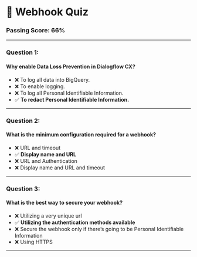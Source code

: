 # 🚀 Webhook Quiz

### Passing Score: 66%

---

### Question 1:  
#### Why enable Data Loss Prevention in Dialogflow CX?  
- ❌ To log all data into BigQuery.  
- ❌ To enable logging.  
- ❌ To log all Personal Identifiable Information.  
- ✅ **To redact Personal Identifiable Information.**  

---

### Question 2:  
#### What is the minimum configuration required for a webhook?  
- ❌ URL and timeout  
- ✅ **Display name and URL**  
- ❌ URL and Authentication  
- ❌ Display name and URL and timeout  

---

### Question 3:  
#### What is the best way to secure your webhook?  
- ❌ Utilizing a very unique url  
- ✅ **Utilizing the authentication methods available**  
- ❌ Secure the webhook only if there’s going to be Personal Identifiable Information  
- ❌ Using HTTPS  

---
